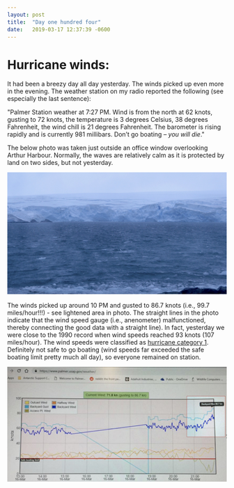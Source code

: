 ```yaml
---
layout: post
title:  "Day one hundred four"
date:   2019-03-17 12:37:39 -0600
---
```

# Hurricane winds:
It had been a breezy day all day yesterday. The winds picked up even more in the evening. The weather station on my radio reported the following (see especially the last sentence): 

"Palmer Station weather at 7:27 PM. Wind is from the north at 62 knots, gusting to 72 knots, the temperature is 3 degrees Celsius, 38 degrees Fahrenheit, the wind chill is 21 degrees Fahrenheit. The barometer is rising rapidly and is currently 981 millibars. Don’t go boating – *you will die*."

The below photo was taken just outside an office window overlooking Arthur Harbour. Normally, the waves are relatively calm as it is protected by land on two sides, but not yesterday. 

![Weather outside](/assets/blog_photos/190317/ViewOfWeather.jpg)

The winds picked up around 10 PM and gusted to 86.7 knots (i.e., 99.7 miles/hour!!!) - see lightened area in photo. The straight lines in the photo indicate that the wind speed gauge (i.e., anenometer) malfunctioned, thereby connecting the good data with a straight line). In fact, yesterday we were close to the 1990 record when wind speeds reached 93 knots (107 miles/hour). The wind speeds were classified as [hurricane category 1](https://www.nhc.noaa.gov/aboutsshws.php). Definitely not safe to go boating (wind speeds far exceeded the safe boating limit pretty much all day), so everyone remained on station.

![Windspeeds](/assets/blog_photos/190317/screenshot_windspeed.jpg)